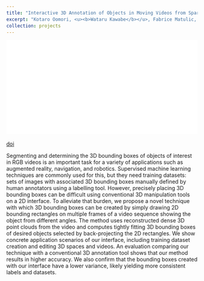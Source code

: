 ```yaml
---
title: "Interactive 3D Annotation of Objects in Moving Videos from Sparse Multi-View Frames"
excerpt: "Kotaro Oomori, <u><b>Wataru Kawabe</b></u>, Fabrice Matulic, Takeo Igarashi, and Keita Higuchi<br/>International Conference on Interactive Surface and Spaces, 2023<br/>doi (TBA)<br/><img src='/images/tba.png' width=600>"
collection: projects
---
```


<img src='/images/tba.png'>

[doi](https://dl.acm.org/doi/10.1145/3626476)

Segmenting and determining the 3D bounding boxes of objects of interest in RGB videos is an important task for a variety of applications such as augmented reality, navigation, and robotics. Supervised machine learning techniques are commonly used for this, but they need training datasets: sets of images with associated 3D bounding boxes manually defined by human annotators using a labelling tool. However, precisely placing 3D bounding boxes can be difficult using conventional 3D manipulation tools on a 2D interface. To alleviate that burden, we propose a novel technique with which 3D bounding boxes can be created by simply drawing 2D bounding rectangles on multiple frames of a video sequence showing the object from different angles. The method uses reconstructed dense 3D point clouds from the video and computes tightly fitting 3D bounding boxes of desired objects selected by back-projecting the 2D rectangles. We show concrete application scenarios of our interface, including training dataset creation and editing 3D spaces and videos. An evaluation comparing our technique with a conventional 3D annotation tool shows that our method results in higher accuracy. We also confirm that the bounding boxes created with our interface have a lower variance, likely yielding more consistent labels and datasets.